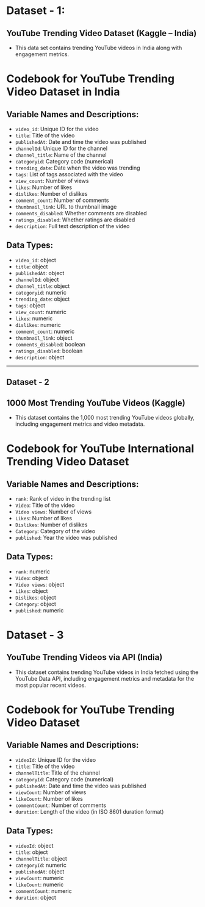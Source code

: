 # Dataset - 1:
## YouTube Trending Video Dataset (Kaggle – India)
   - This data set contains trending YouTube videos in India along with engagement metrics.

# Codebook for YouTube Trending Video Dataset in India

## Variable Names and Descriptions:

- `video_id`: Unique ID for the video
- `title`: Title of the video
- `publishedAt`: Date and time the video was published
- `channelId`: Unique ID for the channel
- `channel_title`: Name of the channel
- `categoryid`: Category code (numerical)
- `trending_date`: Date when the video was trending
- `tags`: List of tags associated with the video
- `view_count`: Number of views
- `likes`: Number of likes
- `dislikes`: Number of dislikes
- `comment_count`: Number of comments
- `thumbnail_link`: URL to thumbnail image
- `comments_disabled`: Whether comments are disabled
- `ratings_disabled`: Whether ratings are disabled
- `description`: Full text description of the video

## Data Types:

- `video_id`: object
- `title`: object
- `publishedAt`: object
- `channelId`: object
- `channel_title`: object
- `categoryid`: numeric
- `trending_date`: object
- `tags`: object
- `view_count`: numeric
- `likes`: numeric
- `dislikes`: numeric
- `comment_count`: numeric
- `thumbnail_link`: object
- `comments_disabled`: boolean
- `ratings_disabled`: boolean
- `description`: object

---

## Dataset - 2
## 1000 Most Trending YouTube Videos (Kaggle)
- This dataset contains the 1,000 most trending YouTube videos globally, including engagement metrics and video metadata.

# Codebook for YouTube International Trending Video Dataset

## Variable Names and Descriptions:

- `rank`: Rank of video in the trending list
- `Video`: Title of the video
- `Video views`: Number of views
- `Likes`: Number of likes
- `Dislikes`: Number of dislikes
- `Category`: Category of the video
- `published`: Year the video was published

## Data Types:

- `rank`: numeric
- `Video`: object
- `Video views`: object
- `Likes`: object
- `Dislikes`: object
- `Category`: object
- `published`: numeric

# Dataset - 3
## YouTube Trending Videos via API (India)
- This dataset contains trending YouTube videos in India fetched using the YouTube Data API, including engagement metrics and metadata for the most popular recent videos.

# Codebook for YouTube Trending Video Dataset

## Variable Names and Descriptions:

- `videoId`: Unique ID for the video
- `title`: Title of the video
- `channelTitle`: Title of the channel
- `categoryId`: Category code (numerical)
- `publishedAt`: Date and time the video was published
- `viewCount`: Number of views
- `likeCount`: Number of likes
- `commentCount`: Number of comments
- `duration`: Length of the video (in ISO 8601 duration format)

## Data Types:

- `videoId`: object
- `title`: object
- `channelTitle`: object
- `categoryId`: numeric
- `publishedAt`: object
- `viewCount`: numeric
- `likeCount`: numeric
- `commentCount`: numeric
- `duration`: object



